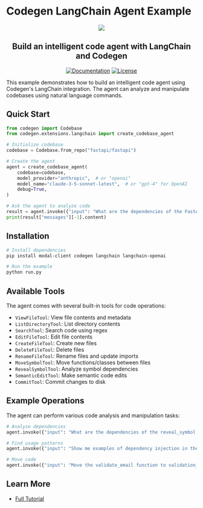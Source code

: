 # Codegen LangChain Agent Example

<p align="center">
  <a href="https://docs.codegen.com/tutorials/build-code-agent">
    <img src="https://i.imgur.com/6RF9W0z.jpeg" />
  </a>
</p>

<h2 align="center">
  Build an intelligent code agent with LangChain and Codegen
</h2>

<div align="center">

[![Documentation](https://img.shields.io/badge/Docs-docs.codegen.com-purple?style=flat-square)](https://docs.codegen.com/tutorials/build-code-agent)
[![License](https://img.shields.io/badge/Code%20License-Apache%202.0-gray?&color=gray)](https://github.com/codegen-sh/codegen-sdk/tree/develop?tab=Apache-2.0-1-ov-file)

</div>

This example demonstrates how to build an intelligent code agent using Codegen's LangChain integration. The agent can analyze and manipulate codebases using natural language commands.

## Quick Start

```python
from codegen import Codebase
from codegen.extensions.langchain import create_codebase_agent

# Initialize codebase
codebase = Codebase.from_repo("fastapi/fastapi")

# Create the agent
agent = create_codebase_agent(
    codebase=codebase,
    model_provider="anthropic",  # or "openai"
    model_name="claude-3-5-sonnet-latest",  # or "gpt-4" for OpenAI
    debug=True,
)

# Ask the agent to analyze code
result = agent.invoke({"input": "What are the dependencies of the FastAPI class?", "config": {"configurable": {"thread_id": "1"}}})
print(result["messages"][-1].content)
```

## Installation

```bash
# Install dependencies
pip install modal-client codegen langchain langchain-openai

# Run the example
python run.py
```

## Available Tools

The agent comes with several built-in tools for code operations:

- `ViewFileTool`: View file contents and metadata
- `ListDirectoryTool`: List directory contents
- `SearchTool`: Search code using regex
- `EditFileTool`: Edit file contents
- `CreateFileTool`: Create new files
- `DeleteFileTool`: Delete files
- `RenameFileTool`: Rename files and update imports
- `MoveSymbolTool`: Move functions/classes between files
- `RevealSymbolTool`: Analyze symbol dependencies
- `SemanticEditTool`: Make semantic code edits
- `CommitTool`: Commit changes to disk

## Example Operations

The agent can perform various code analysis and manipulation tasks:

```python
# Analyze dependencies
agent.invoke({"input": "What are the dependencies of the reveal_symbol function?", "config": {"configurable": {"thread_id": "1"}}})

# Find usage patterns
agent.invoke({"input": "Show me examples of dependency injection in the codebase", "config": {"configurable": {"thread_id": "1"}}})

# Move code
agent.invoke({"input": "Move the validate_email function to validation_utils.py", "config": {"configurable": {"thread_id": "1"}}})
```

## Learn More

- [Full Tutorial](https://docs.codegen.com/tutorials/build-code-agent)
